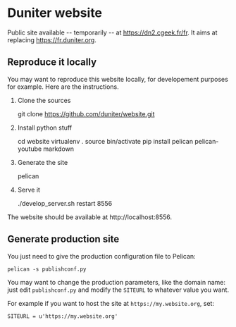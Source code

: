 # Duniter website

Public site available -- temporarily -- at https://dn2.cgeek.fr/fr. It aims at replacing https://fr.duniter.org.

## Reproduce it locally

You may want to reproduce this website locally, for developement purposes for example. Here are the instructions.

1. Clone the sources

    git clone https://github.com/duniter/website.git
    
2. Install python stuff

    cd website
    virtualenv .
    source bin/activate
    pip install pelican pelican-youtube markdown

3. Generate the site

    pelican

4. Serve it

    ./develop_server.sh restart 8556

The website should be available at http://localhost:8556.

## Generate production site

You just need to give the production configuration file to Pelican:

    pelican -s publishconf.py

You may want to change the production parameters, like the domain name: just edit `publishconf.py` and modify the `SITEURL` to whatever value you want.

For example if you want to host the site at `https://my.website.org`, set:

    SITEURL = u'https://my.website.org'